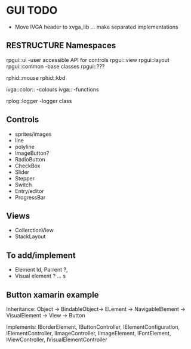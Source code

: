 # GUI TODO
- Move IVGA header to xvga_lib ... make separated implementations
## RESTRUCTURE Namespaces

rpgui::ui      -user accessible API for controls
rpgui::view
rpgui::layout
rpgui::common   -base classes
rpgui::???      

rphid::mouse
rphid::kbd

ivga::color::   -colours 
ivga::          -functions

rplog::logger   -logger class


## Controls
- sprites/images
- line
- polyline
- ImageButton?
- RadioButton
- CheckBox
- Slider
- Stepper
- Switch
- Entry/editor
- ProgressBar
  
## Views
- CollerctionView
- StackLayout

## To add/implement
- Element Id, Parrent ?, 
- Visual element ? ... s

## Button xamarin example

Inheritance: Object -> BindableObject-> ELement -> NavigableElement -> VisualElement -> View -> Button

Implements: IBorderElement,  IButtonController,  IElementConfiguration,  IElementController,  IImageController,  IImageElement,  IFontElement,  IViewController,  IVisualElementController